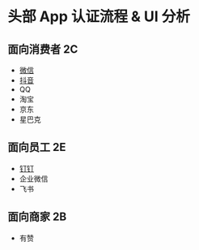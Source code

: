 # 头部 App 认证流程 & UI 分析

## 面向消费者 2C

* [微信](./reports/wechat.md)
* [抖音](./reports/douyin.md)
* QQ
* 淘宝
* 京东
* 星巴克

## 面向员工 2E

* [钉钉](./reports/dingding.md)
* 企业微信
* 飞书

## 面向商家 2B

* 有赞